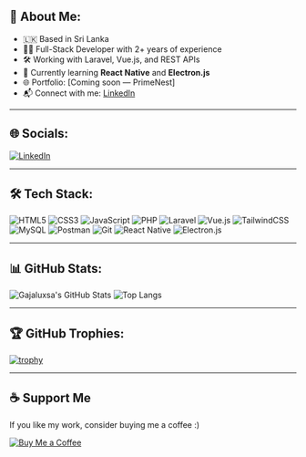 ## 👋 About Me:

- 🇱🇰 Based in Sri Lanka
- 🧑‍💻 Full-Stack Developer with 2+ years of experience
- 🛠️ Working with Laravel, Vue.js, and REST APIs
- 🚀 Currently learning **React Native** and **Electron.js**
- 🌐 Portfolio: [Coming soon — PrimeNest]
- 📬 Connect with me: [LinkedIn](https://www.linkedin.com/in/gajaluxsan)

---

## 🌐 Socials:
[![LinkedIn](https://img.shields.io/badge/LinkedIn-blue?logo=linkedin&style=for-the-badge)](https://www.linkedin.com/in/gajaluxsan)

---

## 🛠️ Tech Stack:

![HTML5](https://img.shields.io/badge/html5-%23E34F26.svg?style=for-the-badge&logo=html5&logoColor=white)
![CSS3](https://img.shields.io/badge/css3-%231572B6.svg?style=for-the-badge&logo=css3&logoColor=white)
![JavaScript](https://img.shields.io/badge/javascript-%23F7DF1E.svg?style=for-the-badge&logo=javascript&logoColor=black)
![PHP](https://img.shields.io/badge/php-%23777BB4.svg?style=for-the-badge&logo=php&logoColor=white)
![Laravel](https://img.shields.io/badge/laravel-%23FF2D20.svg?style=for-the-badge&logo=laravel&logoColor=white)
![Vue.js](https://img.shields.io/badge/vuejs-%2335495e.svg?style=for-the-badge&logo=vue.js&logoColor=%234FC08D)
![TailwindCSS](https://img.shields.io/badge/tailwindcss-%2338B2AC.svg?style=for-the-badge&logo=tailwind-css&logoColor=white)
![MySQL](https://img.shields.io/badge/mysql-%2300f.svg?style=for-the-badge&logo=mysql&logoColor=white)
![Postman](https://img.shields.io/badge/Postman-FF6C37?style=for-the-badge&logo=postman&logoColor=white)
![Git](https://img.shields.io/badge/git-%23F05033.svg?style=for-the-badge&logo=git&logoColor=white)
![React Native](https://img.shields.io/badge/react%20native-%2320232a.svg?style=for-the-badge&logo=react&logoColor=%2361DAFB)
![Electron.js](https://img.shields.io/badge/Electron-191970?style=for-the-badge&logo=electron&logoColor=white)

---

## 📊 GitHub Stats:

![Gajaluxsa's GitHub Stats](https://github-readme-stats.vercel.app/api?username=gajaluxsan&show_icons=true&theme=radical)
![Top Langs](https://github-readme-stats.vercel.app/api/top-langs/?username=gajaluxsan&layout=compact&theme=radical)

---

## 🏆 GitHub Trophies:

[![trophy](https://github-profile-trophy.vercel.app/?username=gajaluxsan&theme=radical&column=7)](https://github.com/ryo-ma/github-profile-trophy)

---

## ☕ Support Me

If you like my work, consider buying me a coffee :)

[![Buy Me a Coffee](https://img.shields.io/badge/-Buy%20Me%20a%20Coffee-yellow?style=for-the-badge&logo=buy-me-a-coffee&logoColor=black)](https://www.buymeacoffee.com/)
